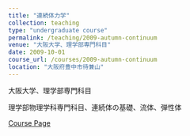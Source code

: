 ```yaml
---
title: "連続体力学"
collection: teaching
type: "undergraduate course"
permalink: /teaching/2009-autumn-continuum
venue: "大阪大学、理学部専門科目"
date: 2009-10-01
course_url: /courses/2009-autumn-continuum
location: "大阪府豊中市待兼山"
---
```


大阪大学、理学部専門科目

理学部物理学科専門科目、連続体の基礎、流体、弾性体


<a href='https://stsykw.github.io/courses/2009-autumn-continuum'>Course Page</a>
